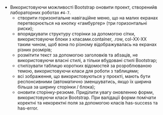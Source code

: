 - Використовуючи можливості Bootstrap оновити проект, створенийв лабораторних роботах `#4-7`.
  - створити горизонтальне навігаційне меню, що на малих екранах перетворюється на кнопку «гамбургер» (три горизонтальні риски);
  - впорядкувати структуру сторінки за допомогою сітки, використовуючи блоки з класами.container, .row, col-XX-XX таким чином, щоб вона по різному відображувалась на екранах різних розмірів;
  - розмітити текст за допомогою заголовків та абзаців, не використовуючи власні стилі, а тільки вбудовані стилі Bootstrap;
  - стилізувати таблицю коротких відомостей за розроблюваною темою, використовуючи класи для роботи з таблицями;
  - всі зображення, що використовуються у проєкті, мають бути респонсивними (автоматично зменшуватись, якщо їх ширина більша за ширину сторінки / блока);
  - оновити сторінку-резюме. Приділити увагу оновленню форми, використовуючи класи Bootstrap. При валідації форми помічати коректні та некоректні поля за допомогою класів has-success та has-error.
